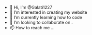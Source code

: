 - 👋 Hi, I’m @Galati1227
- 👀 I’m interested in creating my website
- 🌱 I’m currently learning how to code
- 💞️ I’m looking to collaborate on .
- 📫 How to reach me ...

<!---
Galati1227/Galati1227 is a ✨ special ✨ repository because its `README.md` (this file) appears on your GitHub profile.
You can click the Preview link to take a look at your changes.
--->
